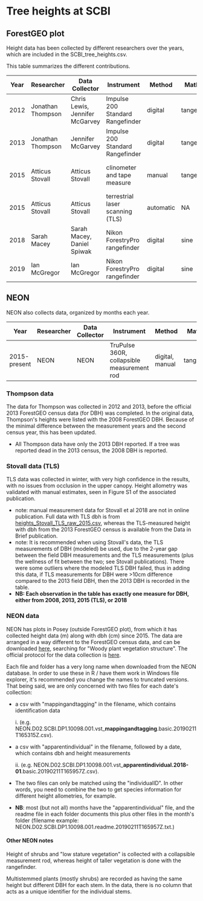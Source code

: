# Tree heights at SCBI

## ForestGEO plot
Height data has been collected by different researchers over the years, which are included in the SCBI_tree_heights.csv.

This table summarizes the different contributions.

|Year|Researcher|Data Collector|Instrument|Method|Math|# observations|Publication|
|---|----------|-------|-------|-----|-------|-----|--------|
|2012|Jonathan Thompson|Chris Lewis, Jennifer McGarvey|Impulse 200 Standard Rangefinder|digital|tangent|230|[Anderson-Texeira et al 2015](https://doi.org/10.1111/1365-2435.12470)
|2013|Jonathan Thompson|Jennifer McGarvey|Impulse 200 Standard Rangefinder|digital|tangent|60|[Anderson-Texeira et al 2015](https://doi.org/10.1111/1365-2435.12470)
|2015|Atticus Stovall|Atticus Stovall|clinometer and tape measure|manual|tangent|48|[Stovall et al 2018, For. Ecology & Man.](https://doi.org/10.1016/j.foreco.2018.06.004)
|2015|Atticus Stovall|Atticus Stovall|terrestrial laser scanning (TLS)|automatic|NA|329|[Stovall et al 2018 Data in Brief](https://doi.org/10.1016/j.dib.2018.06.046)
|2018|Sarah Macey|Sarah Macey, Daniel Spiwak |Nikon ForestryPro rangefinder|digital|sine|18
|2019|Ian McGregor|Ian McGregor|Nikon ForestryPro rangefinder|digital|sine|40

## NEON
NEON also collects data, organized by months each year.

|Year|Researcher|Data Collector|Instrument|Method|Math|# observations|Publication|
|---|----------|-------|-------|-----|-------|-----|--------|
|2015-present|NEON|NEON|TruPulse 360R, collapsible measurement rod|digital, manual|tangent|6500 (to end 2018)|


### Thompson data
The data for Thompson was collected in 2012 and 2013, before the official 2013 ForestGEO census data (for DBH) was completed. In the original data, Thompson's heights were listed with the 2008 ForestGEO DBH. Because of the minimal difference between the measurement years and the second census year, this has been updated. 
- All Thompson data have only the 2013 DBH reported. If a tree was reported dead in the 2013 census, the 2008 DBH is reported. 

### Stovall data (TLS)
TLS data was collected in winter, with very high confidence in the results, with no issues from occlusion in the upper canopy. Height allometry was validated with manual estimates, seen in Figure S1 of the associated publication.
- note: manual measurement data for Stovall et al 2018 are not in online publication. Full data with TLS dbh is from [heights_Stovall_TLS_raw_2015.csv](https://github.com/SCBI-ForestGEO/SCBI-ForestGEO-Data/tree/master/tree_dimensions/tree_heights/raw_data), whereas the TLS-measured height with dbh from the 2013 ForestGEO census is available from the Data in Brief publication.
- note: It is recommended when using Stovall's data, the TLS measurements of DBH (modeled) be used, due to the 2-year gap between the field DBH measurements and the TLS measurements (plus the wellness of fit between the two; see Stovall publications). There were some outliers where the modeled TLS DBH failed, thus in adding this data, if TLS measurements for DBH were >10cm difference compared to the 2013 field DBH, then the 2013 DBH is recorded in the table.
- **NB: Each observation in the table has exactly one measure for DBH, either from 2008, 2013, 2015 (TLS), or 2018**

### NEON data
NEON has plots in Posey (outside ForestGEO plot), from which it has collected height data (m) along with dbh (cm) since 2015. The data are arranged in a way different to the ForestGEO census data, and can be downloaded [here](https://data.neonscience.org/static/browse.html), searching for "Woody plant vegetation structure". The official protocol for the data collection is [here](https://data.neonscience.org/data-product-view?dpCode=DP1.10098.001).

Each file and folder has a very long name when downloaded from the NEON database. In order to use these in R / have them work in Windows file explorer, it's recommended you change the names to truncated versions. That being said, we are only concerned with two files for each date's collection:
- a csv with "mappingandtagging" in the filename, which contains identification data 
    
    i. (e.g. NEON.D02.SCBI.DP1.10098.001.vst_**mappingandtagging**.basic.20190211T165315Z.csv).
- a csv with "apparentindividual" in the filename, followed by a date, which contains dbh and height measurements

    ii. (e.g. NEON.D02.SCBI.DP1.10098.001.vst_**apparentindividual.2018-01**.basic.20190211T165957Z.csv).
- The two files can only be matched using the "individualID". In other words, you need to combine the two to get species information for different height allometries, for example.
- **NB**: most (but not all) months have the "apparentindividual" file, and the readme file in each folder documents this plus other files in the month's folder (filename example: NEON.D02.SCBI.DP1.10098.001.readme.20190211T165957Z.txt.)

#### Other NEON notes
Height of shrubs and "low stature vegetation" is collected with a collapsible measurement rod, whereas height of taller vegetation is done with the rangefinder.

Multistemmed plants (mostly shrubs) are recorded as having the same height but different DBH for each stem. In the data, there is no column that acts as a unique identifier for the individual stems.
